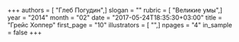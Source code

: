 +++
authors = [ "Глеб Погудин",]
slogan = ""
rubric = [ "Великие умы",]
year = "2014"
month = "02"
date = "2017-05-24T18:35:30+03:00"
title = "Грейс Хоппер"
first_page = "10"
illustrators = [ "",]
npages = "4"
in_sample = false
+++
